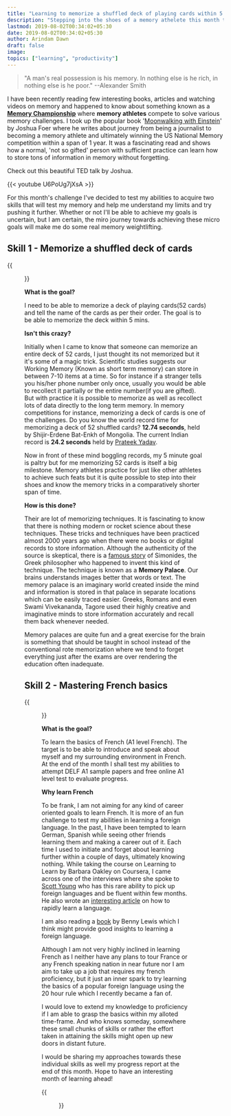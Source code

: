 ```yaml
---
title: "Learning to memorize a shuffled deck of playing cards within 5 mins and mastering French basics"
description: "Stepping into the shoes of a memory athelete this month to explore my memory threshold and dive into some new language learning for the 1st time."
lastmod: 2019-08-02T00:34:02+05:30
date: 2019-08-02T00:34:02+05:30
author: Arindam Dawn
draft: false
image:
topics: ["learning", "productivity"]
---
```


> "A man's real possession is his memory. In nothing else is he rich, in nothing else is he poor."
> --Alexander Smith

I have been recently reading few interesting books, articles and watching videos on memory and happened to know about something known as a **[Memory Championship](https://en.wikipedia.org/wiki/World_Memory_Championships)** where **memory athletes** compete to solve various memory challenges. I took up the popular book '[Moonwalking with Einstein](https://en.wikipedia.org/wiki/World_Memory_Championships)' by Joshua Foer where he writes about journey from being a journalist to becoming a memory athlete and ultimately winning the US National Memory competition within a span of 1 year. It was a fascinating read and shows how a normal, 'not so gifted' person with sufficient practice can learn how to store tons of information in memory without forgetting.

Check out this beautiful TED talk by Joshua. 

{{< youtube U6PoUg7jXsA >}}

For this month's challenge I've decided to test my abilities to acquire two skills that will test my memory and help me understand my limits and try pushing it further. Whether or not I'll be able to achieve my goals is uncertain, but I am certain, the miro journey towards achieving these micro goals will make me do some real memory weightlifting.

## Skill 1 - Memorize a shuffled deck of cards

{{<figure src= "https://images.pexels.com/photos/102107/pexels-photo-102107.jpeg?auto=compress&cs=tinysrgb&dpr=2&h=650&w=940" caption= "Photo by mali maeder from Pexels" class="tc">}}

**What is the goal?**

I need to be able to memorize a deck of playing cards(52 cards) and tell the name of the cards as per their order. The goal is to be able to memorize the deck within 5 mins.

**Isn't this crazy?**

Initially when I came to know that someone can memorize an entire deck of 52 cards, I just thought its not memorized but it it's some of a magic trick. Scientific studies suggests our Working Memory (Known as short term memory) can store in between 7-10 items at a time. So for instance if a stranger tells you his/her phone number only once, usually you would be able to recollect it partially or the entire number(if you are gifted). But with practice it is possible to memorize as well as recollect lots of data directly to the long term memory. In memory competitions for instance, memorizing a deck of cards is one of the challenges. Do you know the world record time for memorizing a deck of 52 shuffled cards? **12.74 seconds**, held by Shijir-Erdene Bat-Enkh of Mongolia.
The current Indian record is **24.2 seconds** held by [Prateek Yadav](http://www.world-memory-statistics.com/competitor.php?id=2068).

Now in front of these mind boggling records, my 5 minute goal is paltry but for me memorizing 52 cards is itself a big milestone. Memory athletes practice for just like other athletes to achieve such feats but it is quite possible to step into their shoes and know the memory tricks in a comparatively shorter span of time.

**How is this done?**

Their are lot of memorizing techniques. It is fascinating to know that there is nothing modern or rocket science about these techniques. These tricks and techniques have been practiced almost 2000 years ago when there were no books or digital records to store information. Although the authenticity of the source is skeptical, there is a [famous story](https://memorise.org/memory-training-history/simonides) of Simonides, the Greek philosopher who happened to invent this kind of technique. The technique is known as a **Memory Palace**. Our brains understands images better that words or text. The memory palace is an imaginary world created inside the mind and information is stored in that palace in separate locations which can be easily traced easier. Greeks, Romans and even Swami Vivekananda, Tagore used their highly creative and imaginative minds to store information accurately and recall them back whenever needed.

Memory palaces are quite fun and a great exercise for the brain is something that should be taught in school instead of the conventional rote memorization where we tend to forget everything just after the exams are over rendering the education often inadequate.

## Skill 2 - Mastering French basics

{{<figure src= "https://images.pexels.com/photos/115740/pexels-photo-115740.jpeg?auto=compress&cs=tinysrgb&dpr=2&h=650&w=940" caption= "I didn't mean french fries!😃 - Photo by Marco Fischer from Pexels" class="tc">}}

**What is the goal?**

To learn the basics of French (A1 level French). The target is to be able to introduce and speak about myself and my surrounding environment in French. At the end of the month I shall test my abilities to attempt DELF A1 sample papers and free online A1 level test to evaluate progress.

**Why learn French**

To be frank, I am not aiming for any kind of career oriented goals to learn French. It is more of an fun challenge to test my abilities in learning a foreign language. In the past, I have been tempted to learn German, Spanish while seeing other friends learning them and making a career out of it. Each time I used to initiate and forget about learning further within a couple of days, ultimately knowing nothing. While taking the course on Learning to Learn by Barbara Oakley on Coursera, I came across one of the interviews where she spoke to [Scott Young](https://www.scotthyoung.com/blog/about/) who has this rare ability to pick up foreign languages and be fluent within few months. He also wrote an [interesting article](https://www.scotthyoung.com/blog/2019/03/20/learn-language-fast/) on how to rapidly learn a language.

I am also reading a [book](https://amzn.to/2KmjOuu) by Benny Lewis which I think might provide good insights to learning a foreign language.

Although I am not very highly inclined in learning French as I neither have any plans to tour France or any French speaking nation in near future nor I am aim to take up a job that requires my french proficiency, but it just an inner spark to try learning the basics of a popular foreign language using the 20 hour rule which I recently became a fan of.

I would love to extend my knowledge to proficiency if I am able to grasp the basics within my alloted time-frame. And who knows someday, somewhere these small chunks of skills or rather the effort taken in attaining the skills might open up new doors in distant future.

I would be sharing my approaches towards these individual skills as well my progress report at the end of this month. Hope to have an interesting month of learning ahead!


{{<figure src= "https://media.giphy.com/media/fhAwk4DnqNgw8/giphy.gif" caption= "Get Set Go..." class="tc">}}
